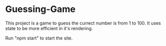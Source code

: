 # Guessing-Game
This project is a game to guess the currect number is from 1 to 100. It uses state to be more efficient in it's rendering.

Run "npm start" to start the site.
